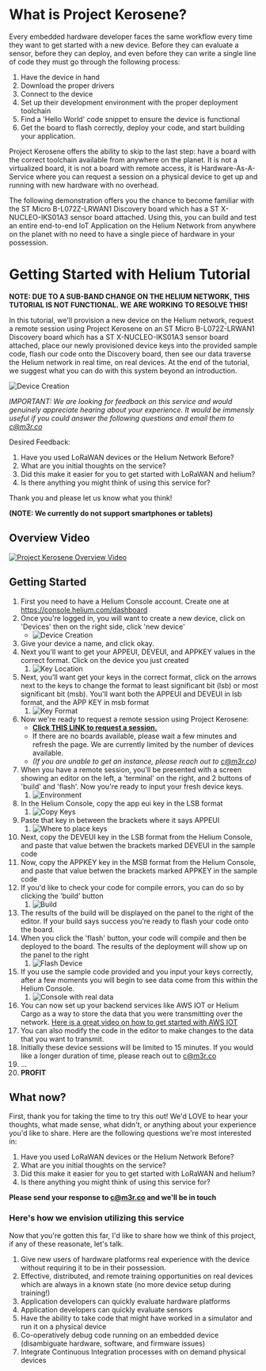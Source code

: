 # What is Project Kerosene?

Every embedded hardware developer faces the same workflow every time they want to get started with a new device. Before they can evaluate a sensor, before they can deploy, and even before they can write a single line of code they must go through the following process:

1. Have the device in hand 
1. Download the proper drivers
1. Connect to the device
1. Set up their development environment with the proper deployment toolchain
1. Find a 'Hello World' code snippet to ensure the device is functional
1. Get the board to flash correctly, deploy your code, and start building your application. 

Project Kerosene offers the ability to skip to the last step: have a board with the correct toolchain available from anywhere on the planet. It is not a virtualized board, it is not a board with remote access, it is Hardware-As-A-Service where you can request a session on a physical device to get up and running with new hardware with no overhead. 

The following demonstration offers you the chance to become familiar with the ST Micro B-L072Z-LRWAN1 Discovery board which has a ST X-NUCLEO-IKS01A3 sensor board attached. Using this, you can build and test an entire end-to-end IoT Application on the Helium Network from anywhere on the planet with no need to have a single piece of hardware in your possession.


# Getting Started with Helium Tutorial

**NOTE: DUE TO A SUB-BAND CHANGE ON THE HELIUM NETWORK, THIS TUTORIAL IS NOT FUNCTIONAL. WE ARE WORKING TO RESOLVE THIS!**

In this tutorial, we'll provision a new device on the Helium network, request a remote session using Project Kerosene on an ST Micro B-L072Z-LRWAN1 Discovery board which has a ST X-NUCLEO-IKS01A3 sensor board attached, place our newly provisioned device keys into the provided sample code, flash our code onto the Discovery board, then see our data traverse the Helium network in real time, on real devices. At the end of the tutorial, we suggest what you can do with this system beyond an introduction. 

![Device Creation](https://raw.githubusercontent.com/HolyChris/ProjectKerosene/master/images/ConnectingTo.JPG)

*IMPORTANT: We are looking for feedback on this service and would genuinely appreciate hearing about your experience. It would be immensly useful if you could answer the following questions and email them to c@m3r.co*

Desired Feedback:

1. Have you used LoRaWAN devices or the Helium Network Before?
1. What are you initial thoughts on the service?
1. Did this make it easier for you to get started with LoRaWAN and helium?
1. Is there anything you might think of using this service for?
<!-- 1. On a scale of 1-10, would you recommend this to a friend? (1= Would not recommend, 10= Would highly recommend) -->

Thank you and please let us know what you think!

**(NOTE: We currently do not support smartphones or tablets)**

## Overview Video

[![Project Kerosene Overview Video](https://raw.githubusercontent.com/HolyChris/ProjectKerosene/master/images/Intro.png "Project Kerosene Overview Video")](https://youtu.be/n0ywquV5GpY)

## Getting Started

1. First you need to have a Helium Console account. Create one at https://console.helium.com/dashboard
1. Once you're logged in, you will want to create a new device, click on 'Devices' then on the right side, click 'new device'
   - ![Device Creation](https://raw.githubusercontent.com/HolyChris/ProjectKerosene/master/images/DeviceCreation.png)
1. Give your device a name, and click okay. 
1. Next you'll want to get your APPEUI, DEVEUI, and APPKEY values in the correct format. Click on the device you just created 
   1. ![Key Location](https://raw.githubusercontent.com/HolyChris/ProjectKerosene/master/images/KeyLocation.png)
1. Next, you'll want get your keys in the correct format, click on the arrows next to the keys to change the format to least significant bit (lsb) or most significant bit (msb). You'll want both the APPEUI and DEVEUI in lsb format, and the APP KEY in msb format
   1. ![Key Format](https://raw.githubusercontent.com/HolyChris/ProjectKerosene/master/images/KeyFormat.png)
1. Now we're ready to request a remote session using Project Kerosene: 
   - **[Click THIS LINK to request a session.](https://rerobots.net/sandbox/helium/gy4Z4kRfgn4yAuavaWeGWQjjF1WJeQt6)** 
   -  If there are no boards available, please wait a few minutes and refresh the page. We are currently limited by the number of devices available.
   - _(If you are unable to get an instance, please reach out to c@m3r.co)_
1. When you have a remote session, you'll be presented with a screen  showing an editor on the left, a 'terminal' on the right, and 2 buttons of 'build' and 'flash'. Now you're ready to input your fresh device keys. 
   1. ![Environment](https://raw.githubusercontent.com/HolyChris/ProjectKerosene/master/images/Environment.png)
1. In the Helium Console, copy the app eui  key in the LSB format
   1. ![Copy Keys](https://raw.githubusercontent.com/HolyChris/ProjectKerosene/master/images/KeyFormat.png)
1. Paste that key in between the brackets where it says APPEUI
   1. ![Where to place keys](https://raw.githubusercontent.com/HolyChris/ProjectKerosene/master/images/SampleCodeKeyLocation.png)
1. Next, copy the DEVEUI key in the LSB format from the Helium Console, and paste that value betwen the brackets marked DEVEUI in the sample code
1. Now, copy the APPKEY key in the MSB format from the Helium Console, and paste that value betwen the brackets marked APPKEY in the sample code
1. If you'd like to check  your code for compile errors, you can do so by clicking the 'build' button
   1. ![Build](https://raw.githubusercontent.com/HolyChris/ProjectKerosene/master/images/BuildStep.png)
1. The results of the build will be displayed on the panel to the right of the editor. If your build says success you’re ready to flash your code onto the board. 
1. When you click the 'flash' button, your code will compile and then be deployed to the board. The results of the deployment  will show up on the panel to the right
   1. ![Flash Device](https://raw.githubusercontent.com/HolyChris/ProjectKerosene/master/images/FlashStep.png)
1. If you use the sample code provided and you input your keys correctly, after a few moments you will begin to see data come from this within the Helium Console. 
   1. ![Console with real data](https://raw.githubusercontent.com/HolyChris/ProjectKerosene/master/images/DataComingThrough.png)
1. You can now set up your backend services like AWS IOT or Helium Cargo as a way to store the data that you were transmitting over the network. [Here is a great video on how to get started with AWS IOT](https://youtu.be/XLxUgwdbqG8)
1. You can also modify the code in the editor to make changes to the data that you want to transmit.
1. Initially these device sessions will be limited to 15 minutes. If you would like a longer duration of time, please reach out to c@m3r.co
1. ...
1. **PROFIT**

## What now?

First, thank you for taking the time to try this out! We'd LOVE to hear your thoughts, what made sense, what didn't, or anything about your experience you'd like to share. Here are the following questions we're most interested in:

1. Have you used LoRaWAN devices or the Helium Network Before?
1. What are you initial thoughts on the service?
1. Did this make it easier for you to get started with LoRaWAN and helium?
1. Is there anything you might think of using this service for?
<!-- 1. On a scale of 1-10, would you recommend this to a friend? (1= Would not recommend, 10= Would highly recommend) -->

**Please send your response to c@m3r.co and we'll be in touch**

### Here's how we envision utilizing this service

Now that you're gotten this far, I'd like to share how we think of this project, if any of these reasonate, let's talk. 

1. Give new users of hardware platforms real experience with the device without requiring it to be in their possession.
1. Effective, distributed, and remote training opportunities on real devices which are always in a known state (no more device setup during training!)
1. Application developers can quickly evaluate hardware platforms
1. Application developers can quickly evaluate sensors
1. Have the ability to take code that might have worked in a simulator and run it on a physical device
1. Co-operatively debug code running on an embedded device (disambiguate hardware, software, and firmware issues)
1. Integrate Continuous Integration processes with on demand physical devices

